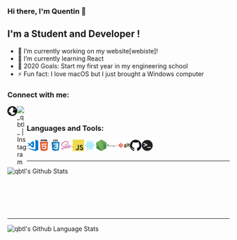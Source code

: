### Hi there, I'm Quentin 👋

## I'm a Student and Developer !
- 🔭 I’m currently working on my website[webiste]!
- 🌱 I’m currently learning React
- 🥅 2020 Goals: Start my first year in my engineering school
- ⚡ Fun fact: I love macOS but I just brought a Windows computer

### Connect with me:

[<img align="left" alt="quentinboitel.netlify.app" width="22px" src="https://raw.githubusercontent.com/iconic/open-iconic/master/svg/globe.svg" />][website]
[<img align="left" alt="_qbtl_ | Instagram" width="22px" src="https://cdn.jsdelivr.net/npm/simple-icons@v3/icons/instagram.svg" />][instagram]

<br />

### Languages and Tools:

[<img align="left" alt="Visual Studio Code" width="26px" src="https://raw.githubusercontent.com/github/explore/80688e429a7d4ef2fca1e82350fe8e3517d3494d/topics/visual-studio-code/visual-studio-code.png" />][vs-code]
[<img align="left" alt="HTML5" width="26px" src="https://raw.githubusercontent.com/github/explore/80688e429a7d4ef2fca1e82350fe8e3517d3494d/topics/html/html.png" />][html5]
[<img align="left" alt="CSS3" width="26px" src="https://raw.githubusercontent.com/github/explore/80688e429a7d4ef2fca1e82350fe8e3517d3494d/topics/css/css.png" />][css3]
[<img align="left" alt="Sass" width="26px" src="https://raw.githubusercontent.com/github/explore/80688e429a7d4ef2fca1e82350fe8e3517d3494d/topics/sass/sass.png" />][sass]
[<img align="left" alt="JavaScript" width="26px" src="https://raw.githubusercontent.com/github/explore/80688e429a7d4ef2fca1e82350fe8e3517d3494d/topics/javascript/javascript.png" />][js]
[<img align="left" alt="React" width="26px" src="https://raw.githubusercontent.com/github/explore/80688e429a7d4ef2fca1e82350fe8e3517d3494d/topics/react/react.png" />][react]
[<img align="left" alt="Node.js" width="26px" src="https://raw.githubusercontent.com/github/explore/80688e429a7d4ef2fca1e82350fe8e3517d3494d/topics/nodejs/nodejs.png" />][node]
[<img align="left" alt="MongoDB" width="26px" src="https://raw.githubusercontent.com/github/explore/80688e429a7d4ef2fca1e82350fe8e3517d3494d/topics/mongodb/mongodb.png" />][mongo]
[<img align="left" alt="Git" width="26px" src="https://raw.githubusercontent.com/github/explore/80688e429a7d4ef2fca1e82350fe8e3517d3494d/topics/git/git.png" />][git]
[<img align="left" alt="GitHub" width="26px" src="https://raw.githubusercontent.com/github/explore/78df643247d429f6cc873026c0622819ad797942/topics/github/github.png" />][github]
[<img align="left" alt="Terminal" width="26px" src="https://raw.githubusercontent.com/github/explore/80688e429a7d4ef2fca1e82350fe8e3517d3494d/topics/terminal/terminal.png" />][terminal]

<br />
<br />

---

<img align="left" alt="qbtl's Github Stats" src="https://github-readme-stats.codestackr.vercel.app/api?username=qbtl&show_icons=true&hide_border=true&hide=stars,contribs&include_all_commits=true" />

<br />
<br />
<br />
<br />
<br />
<br />

---

<img align="left" alt="qbtl's Github Language Stats" src="https://github-readme-stats.vercel.app/api/top-langs/?username=qbtl&layout=compact" />

[website]: https://quentinboitel.netlify.app
[instagram]: https://instagram.com/_qbtl_
[vs-code]: https://code.visualstudio.com
[html5]: https://developer.mozilla.org/en-US/docs/Web/Guide/HTML/HTML5
[github]: https://github.com
[css3]: https://developer.mozilla.org/en-US/docs/Web/CSS
[js]: https://developer.mozilla.org/en-US/docs/Web/JavaScript
[sass]: https://sass-lang.com
[node]: https://nodejs.org/en/
[react]: https://reactjs.org
[terminal]: https://en.wikipedia.org/wiki/Bash_(Unix_shell)
[git]: https://git-scm.com
[mongo]: https://www.mongodb.com
